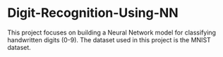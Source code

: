 # Digit-Recognition-Using-NN
This project focuses on building a Neural Network model for classifying handwritten digits (0-9). The dataset used in this project is the MNIST dataset. 
